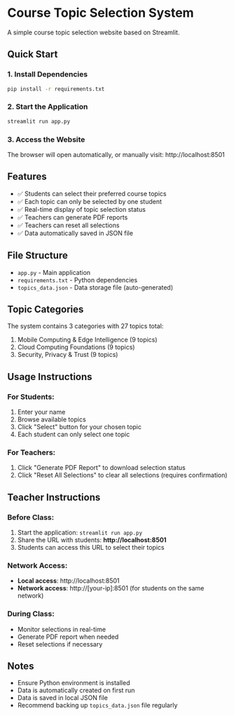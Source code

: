 # Course Topic Selection System

A simple course topic selection website based on Streamlit.

## Quick Start

### 1. Install Dependencies
```bash
pip install -r requirements.txt
```

### 2. Start the Application
```bash
streamlit run app.py
```

### 3. Access the Website
The browser will open automatically, or manually visit: http://localhost:8501

## Features

- ✅ Students can select their preferred course topics
- ✅ Each topic can only be selected by one student
- ✅ Real-time display of topic selection status
- ✅ Teachers can generate PDF reports
- ✅ Teachers can reset all selections
- ✅ Data automatically saved in JSON file

## File Structure

- `app.py` - Main application
- `requirements.txt` - Python dependencies
- `topics_data.json` - Data storage file (auto-generated)

## Topic Categories

The system contains 3 categories with 27 topics total:
1. Mobile Computing & Edge Intelligence (9 topics)
2. Cloud Computing Foundations (9 topics)
3. Security, Privacy & Trust (9 topics)

## Usage Instructions

### For Students:
1. Enter your name
2. Browse available topics
3. Click "Select" button for your chosen topic
4. Each student can only select one topic

### For Teachers:
1. Click "Generate PDF Report" to download selection status
2. Click "Reset All Selections" to clear all selections (requires confirmation)

## Teacher Instructions

### Before Class:
1. Start the application: `streamlit run app.py`
2. Share the URL with students: **http://localhost:8501**
3. Students can access this URL to select their topics

### Network Access:
- **Local access**: http://localhost:8501
- **Network access**: http://[your-ip]:8501 (for students on the same network)

### During Class:
- Monitor selections in real-time
- Generate PDF report when needed
- Reset selections if necessary

## Notes

- Ensure Python environment is installed
- Data is automatically created on first run
- Data is saved in local JSON file
- Recommend backing up `topics_data.json` file regularly
